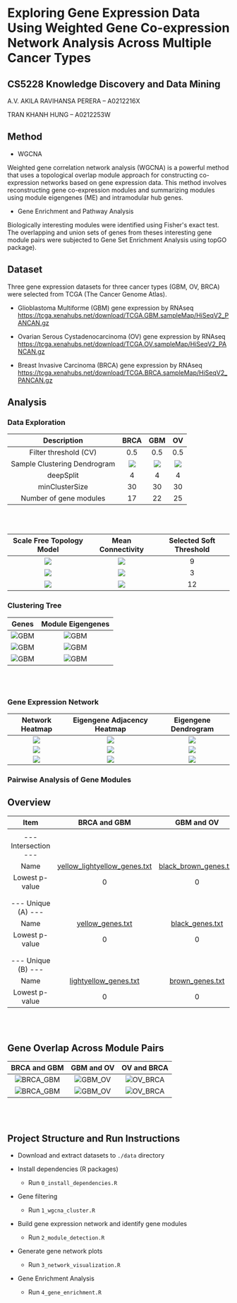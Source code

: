 # Exploring Gene Expression Data Using Weighted Gene Co-expression Network Analysis Across Multiple Cancer Types

## CS5228 Knowledge Discovery and Data Mining
A.V. AKILA RAVIHANSA PERERA – A0212216X

TRAN KHANH HUNG – A0212253W


## Method

- WGCNA

Weighted gene correlation network analysis (WGCNA) is a powerful method that uses a topological overlap module approach 
for constructing co-expression networks based on gene expression data. This method involves reconstructing 
gene co-expression modules and summarizing modules using module eigengenes (ME) and intramodular hub genes.

- Gene Enrichment and Pathway Analysis

Biologically interesting modules were identified using Fisher's exact test. The overlapping and union sets of 
genes from theses interesting gene module pairs were subjected to Gene Set Enrichment Analysis using topGO package).

## Dataset

Three gene expression datasets for three cancer types (GBM, OV, BRCA) were selected from TCGA (The Cancer Genome Atlas).

 - Glioblastoma Multiforme (GBM) gene expression by RNAseq
 https://tcga.xenahubs.net/download/TCGA.GBM.sampleMap/HiSeqV2_PANCAN.gz
 
 - Ovarian Serous Cystadenocarcinoma (OV) gene expression by RNAseq
 https://tcga.xenahubs.net/download/TCGA.OV.sampleMap/HiSeqV2_PANCAN.gz
 
 - Breast Invasive Carcinoma (BRCA) gene expression by RNAseq
https://tcga.xenahubs.net/download/TCGA.BRCA.sampleMap/HiSeqV2_PANCAN.gz


## Analysis

###  Data Exploration 

Description     |     BRCA      |  GBM      | OV
:-------------------------:|:-------------------------:|:-------------------------:|:-------------------------:
Filter threshold (CV) | 0.5 | 0.5 | 0.5
Sample Clustering Dendrogram |  ![](results/1_Sample_Clustering_BRCA.png)  |  ![](results/1_Sample_Clustering_GBM.png) |  ![](results/1_Sample_Clustering_OV.png)
deepSplit | 4 | 4 | 4
minClusterSize | 30 | 30 | 30
Number of gene modules | 17 | 22 | 25

<br/><br/>

Scale Free Topology Model       |  Mean Connectivity      | Selected Soft Threshold
:-------------------------:|:-------------------------:|:-------------------------:
![](results/2_SFTM_Fit_GBM.png)  |  ![](results/2_Mean_Connectivity_GBM.png) | 9
![](results/2_SFTM_Fit_OV.png)  |  ![](results/2_Mean_Connectivity_OV.png) | 3
![](results/2_SFTM_Fit_BRCA.png)  |  ![](results/2_Mean_Connectivity_BRCA.png) | 12


### Clustering Tree

Genes       |      Module Eigengenes
:-------------------------:|:-------------------------:
![GBM](results/2_Clustering_Tree_Genes_GBM.png) | ![GBM](results/2_Clustering_Tree_ME_GBM.png)
![GBM](results/2_Clustering_Tree_Genes_OV.png) | ![GBM](results/2_Clustering_Tree_ME_OV.png)
![GBM](results/2_Clustering_Tree_Genes_BRCA.png) | ![GBM](results/2_Clustering_Tree_ME_BRCA.png)

<br/><br/>

### Gene Expression Network

Network Heatmap       |      Eigengene Adjacency Heatmap      |      Eigengene Dendrogram
:-------------------------:|:-------------------------:|:-------------------------:
![](results/3_Network_heatmap_GBM.png) |  ![](results/3_Eigengene_heatmap_GBM.png)  |  ![](results/3_Eigengene_dendrogram_GBM.png)
![](results/3_Network_heatmap_OV.png) |  ![](results/3_Eigengene_heatmap_OV.png)  |  ![](results/3_Eigengene_dendrogram_OV.png)
![](results/3_Network_heatmap_BRCA.png) |  ![](results/3_Eigengene_heatmap_BRCA.png) |  ![](results/3_Eigengene_dendrogram_BRCA.png)


### Pairwise Analysis of Gene Modules

## Overview

Item                     | BRCA and GBM               |  GBM and OV               | OV and BRCA
:-----------------------:|:-------------------------:|:-------------------------:|:-------------------------:
|||
--- Intersection --- |||
Name | [yellow_lightyellow_genes.txt](results/4_BRCA_GBM_lowP_Intersection_P0_9-5_yellow_lightyellow_genes.txt) | [black_brown_genes.txt](results/4_GBM_OV_lowP_Intersection_P0_16-5_black_brown_genes.txt) | [turquoise_yellow_genes.txt](results/4_OV_BRCA_lowP_Intersection_P0_16-9_turquoise_yellow_genes.txt) 
Lowest p-value | 0 | 0 | 0
|||
|||
--- Unique (A) --- |||
Name | [yellow_genes.txt](results/4_BRCA_GBM_lowP_UniqueA_P0_9-5_yellow_genes.txt) | [black_genes.txt](results/4_GBM_OV_lowP_UniqueA_P0_16-5_black_genes.txt) | [turquoise_genes.txt](results/4_OV_BRCA_lowP_UniqueA_P0_16-9_turquoise_genes.txt)
Lowest p-value | 0 | 0 | 0
|||
|||
--- Unique (B) --- |||
Name | [lightyellow_genes.txt](results/4_BRCA_GBM_lowP_UniqueB_P0_9-5_lightyellow_genes.txt) | [brown_genes.txt](results/4_GBM_OV_lowP_UniqueB_P0_16-5_brown_genes.txt) | [yellow_genes.txt](results/4_OV_BRCA_lowP_UniqueB_P0_16-9_yellow_genes.txt)
Lowest p-value | 0 | 0 | 0

<br/><br/>


## Gene Overlap Across Module Pairs

BRCA and GBM               |  GBM and OV               | OV and BRCA
:-------------------------:|:-------------------------:|:-------------------------:
![BRCA_GBM](results/5_BRCA_GBM_heatmap_gene_module_pairs.png)  |  ![GBM_OV](results/5_GBM_OV_heatmap_gene_module_pairs.png) |  ![OV_BRCA](results/5_OV_BRCA_heatmap_gene_module_pairs.png)
![BRCA_GBM](results/4_Venn_Diagram_BRCA_GBM_lowP0_Gene_Overlap_Modules_yellow_lightyellow.png)  |  ![GBM_OV](results/4_Venn_Diagram_GBM_OV_lowP0_Gene_Overlap_Modules_black_brown.png) |  ![OV_BRCA](results/4_Venn_Diagram_OV_BRCA_lowP0_Gene_Overlap_Modules_turquoise_yellow.png)

<br/><br/>


## Project Structure and Run Instructions

 - Download and extract datasets to `./data` directory
 - Install dependencies (R packages)
    - Run `0_install_dependencies.R`
    
 - Gene filtering
    - Run `1_wgcna_cluster.R`
    
 - Build gene expression network and identify gene modules
    - Run `2_module_detection.R`
    
 - Generate gene network plots 
    - Run `3_network_visualization.R`

 - Gene Enrichment Analysis
    - Run `4_gene_enrichment.R`
    
